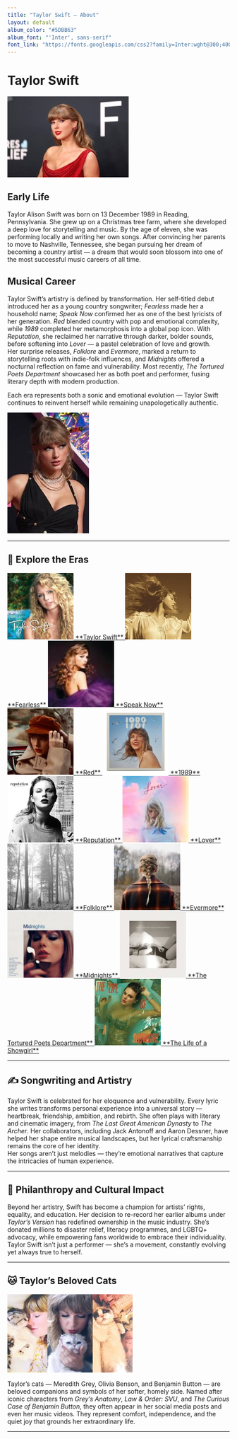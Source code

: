 ```yaml
---
title: "Taylor Swift — About"
layout: default
album_color: "#5DBB63"
album_font: "'Inter', sans-serif"
font_link: "https://fonts.googleapis.com/css2?family=Inter:wght@300;400;700&display=swap"
---
```


# Taylor Swift

![Taylor Swift portrait](/assets/images/taylor_swift.jpg) 

## Early Life
Taylor Alison Swift was born on 13 December 1989 in Reading, Pennsylvania. She grew up on a Christmas tree farm, where she developed a deep love for storytelling and music. By the age of eleven, she was performing locally and writing her own songs. After convincing her parents to move to Nashville, Tennessee, she began pursuing her dream of becoming a country artist — a dream that would soon blossom into one of the most successful music careers of all time.

## Musical Career
Taylor Swift’s artistry is defined by transformation. Her self-titled debut introduced her as a young country songwriter; *Fearless* made her a household name; *Speak Now* confirmed her as one of the best lyricists of her generation. *Red* blended country with pop and emotional complexity, while *1989* completed her metamorphosis into a global pop icon. With *Reputation*, she reclaimed her narrative through darker, bolder sounds, before softening into *Lover* — a pastel celebration of love and growth.  
Her surprise releases, *Folklore* and *Evermore*, marked a return to storytelling roots with indie-folk influences, and *Midnights* offered a nocturnal reflection on fame and vulnerability. Most recently, *The Tortured Poets Department* showcased her as both poet and performer, fusing literary depth with modern production.  

Each era represents both a sonic and emotional evolution — Taylor Swift continues to reinvent herself while remaining unapologetically authentic.

![Taylor Swift 2021](/assets/images/taylor_swift_2021.jpg) 

---

## 🌿 Explore the Eras

<div class="album-grid">

<a href="/album/taylor_swift_(debut).html">
<img src="/assets/images/taylor_swift_debut_cover.jpg" alt="Taylor Swift debut" width="150"/>
**Taylor Swift**
</a>

<a href="/album/fearless.html">
<img src="/assets/images/fearless_tv.jpg" alt="Fearless (Taylor's Version)" width="150"/>
**Fearless**
</a>

<a href="/album/speak_now.html">
<img src="/assets/images/speak_now_tv.jpg" alt="Speak Now (Taylor's Version)" width="150"/>
**Speak Now**
</a>

<a href="/album/red.html">
<img src="/assets/images/red_tv.jpg" alt="Red (Taylor's Version)" width="150"/>
**Red**
</a>

<a href="/album/1989.html">
<img src="/assets/images/1989_tv.jpg" alt="1989 (Taylor's Version)" width="150"/>
**1989**
</a>

<a href="/album/reputation.html">
<img src="/assets/images/reputation_cover.jpg" alt="Reputation" width="150"/>
**Reputation**
</a>

<a href="/album/lover.html">
<img src="/assets/images/lover.jpg" alt="Lover" width="150"/>
**Lover**
</a>

<a href="/album/folklore.html">
<img src="/assets/images/folklore.jpg" alt="Folklore" width="150"/>
**Folklore**
</a>

<a href="/album/evermore.html">
<img src="/assets/images/evermore.jpg" alt="Evermore" width="150"/>
**Evermore**
</a>

<a href="/album/midnights.html">
<img src="/assets/images/midnights.jpg" alt="Midnights" width="150"/>
**Midnights**
</a>

<a href="/album/the_tortured_poets_department.html">
<img src="/assets/images/the_tortured_poets_department.jpg" alt="The Tortured Poets Department" width="150"/>
**The Tortured Poets Department**
</a>

<a href="/album/the_life_of_a_showgirl.html">
<img src="/assets/images/the_life_of_a_showgirl.jpg" alt="The Life of a Showgirl" width="150"/>
**The Life of a Showgirl**
</a>

</div>

---

## ✍️ Songwriting and Artistry
Taylor Swift is celebrated for her eloquence and vulnerability. Every lyric she writes transforms personal experience into a universal story — heartbreak, friendship, ambition, and rebirth. She often plays with literary and cinematic imagery, from *The Last Great American Dynasty* to *The Archer*. Her collaborators, including Jack Antonoff and Aaron Dessner, have helped her shape entire musical landscapes, but her lyrical craftsmanship remains the core of her identity.  
Her songs aren’t just melodies — they’re emotional narratives that capture the intricacies of human experience.

---

## 💫 Philanthropy and Cultural Impact
Beyond her artistry, Swift has become a champion for artists’ rights, equality, and education. Her decision to re-record her earlier albums under *Taylor’s Version* has redefined ownership in the music industry. She’s donated millions to disaster relief, literacy programmes, and LGBTQ+ advocacy, while empowering fans worldwide to embrace their individuality. Taylor Swift isn’t just a performer — she’s a movement, constantly evolving yet always true to herself.

---

## 🐱 Taylor’s Beloved Cats

![Taylor and her cats](/assets/images/taylor_and_cats.jpg) 

Taylor’s cats — Meredith Grey, Olivia Benson, and Benjamin Button — are beloved companions and symbols of her softer, homely side. Named after iconic characters from *Grey’s Anatomy*, *Law & Order: SVU*, and *The Curious Case of Benjamin Button*, they often appear in her social media posts and even her music videos. They represent comfort, independence, and the quiet joy that grounds her extraordinary life.

---
